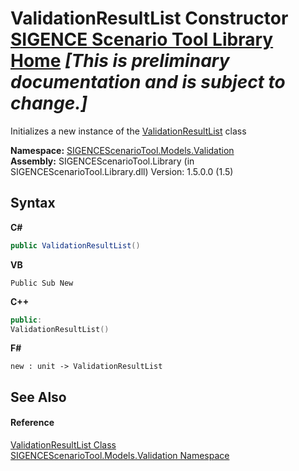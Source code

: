 # ValidationResultList Constructor <a href="https://github.com/ObiWanLansi/SIGENCE-Scenario-Tool">SIGENCE Scenario Tool Library Home</a> _**\[This is preliminary documentation and is subject to change.\]**_

Initializes a new instance of the <a href="df707a50-45c8-a22d-ff4e-a58cc930271b.md">ValidationResultList</a> class

**Namespace:**&nbsp;<a href="c1935188-4c62-0b74-35e9-17e598460e6b.md">SIGENCEScenarioTool.Models.Validation</a><br />**Assembly:**&nbsp;SIGENCEScenarioTool.Library (in SIGENCEScenarioTool.Library.dll) Version: 1.5.0.0 (1.5)

## Syntax

**C#**<br />
``` C#
public ValidationResultList()
```

**VB**<br />
``` VB
Public Sub New
```

**C++**<br />
``` C++
public:
ValidationResultList()
```

**F#**<br />
``` F#
new : unit -> ValidationResultList
```


## See Also


#### Reference
<a href="df707a50-45c8-a22d-ff4e-a58cc930271b.md">ValidationResultList Class</a><br /><a href="c1935188-4c62-0b74-35e9-17e598460e6b.md">SIGENCEScenarioTool.Models.Validation Namespace</a><br />